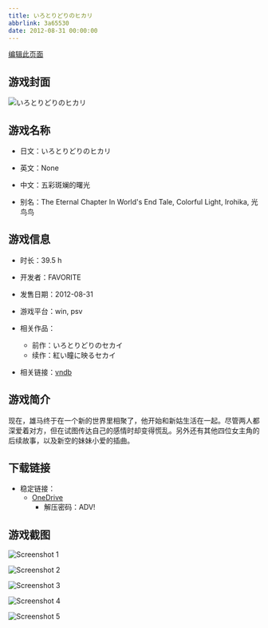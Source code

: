 ```yaml
---
title: いろとりどりのヒカリ
abbrlink: 3a65530
date: 2012-08-31 00:00:00
---
```

[编辑此页面](https://github.com/ACG-3/ADV3-source/blob/main/source/_posts/games/%E3%81%84%E3%82%8D%E3%81%A8%E3%82%8A%E3%81%A9%E3%82%8A%E3%81%AE%E3%83%92%E3%82%AB%E3%83%AA.md)

## 游戏封面

![いろとりどりのヒカリ](https://pan.timero.xyz/onedrive/img_lib_001/%E3%81%84%E3%82%8D%E3%81%A8%E3%82%8A%E3%81%A9%E3%82%8A%E3%81%AE%E3%83%92%E3%82%AB%E3%83%AA_cover.avif)


## 游戏名称

- 日文：いろとりどりのヒカリ
- 英文：None
- 中文：五彩斑斓的曙光

- 别名：The Eternal Chapter In World's End Tale, Colorful Light, Irohika, 光鸟鸟


## 游戏信息

- 时长：39.5 h
- 开发者：FAVORITE
- 发售日期：2012-08-31
- 游戏平台：win, psv
- 相关作品：
   - 前作：いろとりどりのセカイ
   - 续作：紅い瞳に映るセカイ

- 相关链接：[vndb](https://vndb.org/v10028)


## 游戏简介

现在，雄马终于在一个新的世界里相聚了，他开始和新姑生活在一起。尽管两人都深爱着对方，但在试图传达自己的感情时却变得慌乱。另外还有其他四位女主角的后续故事，以及新空的妹妹小爱的插曲。




## 下载链接

- 稳定链接：
    - [OneDrive](https://pan.timero.xyz/onedrive/adv_lib_001/%E3%81%84%E3%82%8D%E3%81%A8%E3%82%8A%E3%81%A9%E3%82%8A%E3%81%AE%E3%83%92%E3%82%AB%E3%83%AA)
        - 解压密码：ADV!



## 游戏截图


![Screenshot 1](https://pan.timero.xyz/onedrive/img_lib_001/%E3%81%84%E3%82%8D%E3%81%A8%E3%82%8A%E3%81%A9%E3%82%8A%E3%81%AE%E3%83%92%E3%82%AB%E3%83%AA_Screenshot_1.avif)

![Screenshot 2](https://pan.timero.xyz/onedrive/img_lib_001/%E3%81%84%E3%82%8D%E3%81%A8%E3%82%8A%E3%81%A9%E3%82%8A%E3%81%AE%E3%83%92%E3%82%AB%E3%83%AA_Screenshot_2.avif)

![Screenshot 3](https://pan.timero.xyz/onedrive/img_lib_001/%E3%81%84%E3%82%8D%E3%81%A8%E3%82%8A%E3%81%A9%E3%82%8A%E3%81%AE%E3%83%92%E3%82%AB%E3%83%AA_Screenshot_3.avif)

![Screenshot 4](https://pan.timero.xyz/onedrive/img_lib_001/%E3%81%84%E3%82%8D%E3%81%A8%E3%82%8A%E3%81%A9%E3%82%8A%E3%81%AE%E3%83%92%E3%82%AB%E3%83%AA_Screenshot_4.avif)

![Screenshot 5](https://pan.timero.xyz/onedrive/img_lib_001/%E3%81%84%E3%82%8D%E3%81%A8%E3%82%8A%E3%81%A9%E3%82%8A%E3%81%AE%E3%83%92%E3%82%AB%E3%83%AA_Screenshot_5.avif)

